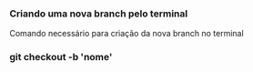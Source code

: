 ### Criando uma nova branch pelo terminal
Comando necessário para criação da nova branch no terminal 

### git checkout -b 'nome'